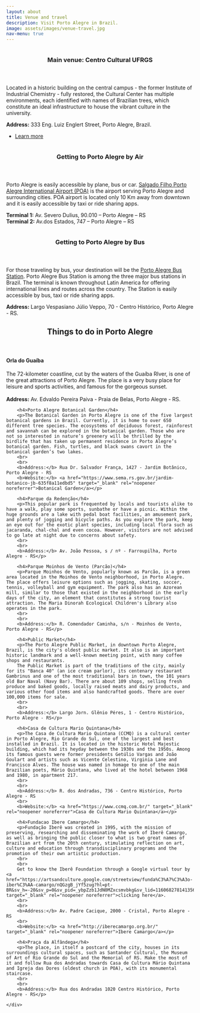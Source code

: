 ```yaml
---
layout: about
title: Venue and travel
description: Visit Porto Alegre in Brazil.
image: assets/images/venue-travel.jpg
nav-menu: true
---
```


<!-- Main -->
<div id="main">

<!-- One -->
<!-- <section id="one">
	<div class="inner">
		<header class="major">
			<h2>Sed amet aliquam</h2>
		</header>
		<p>Nullam et orci eu lorem consequat tincidunt vivamus et sagittis magna sed nunc rhoncus condimentum sem. In efficitur ligula tate urna. Maecenas massa vel lacinia pellentesque lorem ipsum dolor. Nullam et orci eu lorem consequat tincidunt. Vivamus et sagittis libero. Nullam et orci eu lorem consequat tincidunt vivamus et sagittis magna sed nunc rhoncus condimentum sem. In efficitur ligula tate urna.</p>
	</div>
</section> -->

<!-- Two -->
<section id="two" class="spotlights">
	<section>
		<a href="generic.html" class="image">
			<img src="{% link assets/images/places/centrocultural.jpg %}" alt="" data-position="center center" />
		</a>
		<div class="content">
			<div class="inner">
				<header class="major">
					<h3>Main venue: Centro Cultural UFRGS</h3>
				</header>
				<p>Located in a historic building on the central campus - the former Institute of Industrial Chemistry - fully restored, the Cultural Center has multiple environments, each identified with names of Brazilian trees, which constitute an ideal infrastructure to house the vibrant culture in the university.</p>
				<p><b>Address:</b> 333 Eng. Luiz Englert Street, Porto Alegre, Brazil.</p>
				<ul class="actions">
					<li><a href="https://www.ufrgs.br/difusaocultural/centrocultural/" class="button" target="_blank" rel="noopener noreferrer">Learn more</a></li>
				</ul>
			</div>
		</div>
	</section>
	<section>
		<a href="generic.html" class="image">
			<img src="{% link assets/images/places/aeroporto.jpg %}" alt="" data-position="top center" />
		</a>
		<div class="content">
			<div class="inner">
				<header class="major">
					<h3>Getting to Porto Alegre by Air</h3>
				</header>
				<p>Porto Alegre is easily accessible by plane, bus or car. <a href="https://www.aeroportoportoalegre.net/en/" target="_blank" rel="noopener noreferrer">Salgado Filho Porto Alegre International Airport (POA)</a> is the airport serving Porto Alegre and surrounding cities. POA airport is located only 10 Km away from downtown and it is easily accessible by taxi or ride sharing apps.</p>
				<p><b>Terminal 1:</b> Av. Severo Dulius, 90.010 – Porto Alegre – RS
				<br><b>Terminal 2:</b> Av.dos Estados, 747 – Porto Alegre – RS</p>
				<!-- <ul class="actions">
					<li><a href="generic.html" class="button">Learn more</a></li>
				</ul> -->
			</div>
		</div>
	</section>
	<section>
		<a href="generic.html" class="image">
			<img src="{% link assets/images/places/rodoviaria.jpg %}" alt="" data-position="25% 25%" />
		</a>
		<div class="content">
			<div class="inner">
				<header class="major">
					<h3>Getting to Porto Alegre by Bus</h3>
				</header>
				<p>For those traveling by bus, your destination will be the <a href="https://www.rodoviaria-poa.com.br/" target="_blank" rel="noopener noreferrer">Porto Alegre Bus Station</a>. Porto Alegre Bus Station is among the three major bus stations in Brazil. The terminal is known throughout Latin America for offering international lines and routes across the country. The Station is easily accessible by bus, taxi or ride sharing apps.</p>
				<p><b>Address:</b> Largo Vespasiano Júlio Veppo, 70 - Centro Histórico, Porto Alegre - RS.</p>
			</div>
		</div>
	</section>
</section>

<!-- Three -->
<section id="three">
	<div class="inner">
		<header class="major">
			<h2>Things to do in Porto Alegre</h2>
		</header>
		<h4>Orla do Guaíba</h4>
		<p>The 72-kilometer coastline, cut by the waters of the Guaíba RIver, is one of the great attractions of Porto Alegre. The place is a very busy place for leisure and sports activities, and famous for the gorgeous sunset.
		<br>
		<br>
		<b>Address:</b> Av. Edvaldo Pereira Paiva - Praia de Belas, Porto Alegre - RS.</p>

		<h4>Porto Alegre Botanical Garden</h4>
		<p>The Botanical Garden in Porto Alegre is one of the five largest botanical gardens in Brazil. Currently, it is home to over 650 different tree species. The ecosystems of deciduous forest, rainforest and savannah can be explored in the botanical garden. Those who are not so interested in nature’s greenery will be thrilled by the birdlife that has taken up permanent residence in Porto Alegre’s botanical garden. Fish, turtles, and black swans cavort in the botanical garden’s two lakes.
		<br>
		<br>
		<b>Address:</b> Rua Dr. Salvador França, 1427 - Jardim Botânico, Porto Alegre - RS
		<b>Website:</b> <a href="https://www.sema.rs.gov.br/jardim-botanico-jb-635f8a11edbd5" target="_blank" rel="noopener noreferrer">Botanical Garden</a></p>

		<h4>Parque da Redenção</h4>
		<p>This popular park is frequented by locals and tourists alike to have a walk, play some sports, sunbathe or have a picnic. Within the huge grounds are a lake with pedal boat facilities, an amusement park, and plenty of jogging and bicycle paths. As you explore the park, keep an eye out for the exotic plant species, including local flora such as jacaranda, chal-chal and even cocoa. However, visitors are not advised to go late at night due to concerns about safety.
		<br>
		<br>
		<b>Address:</b> Av. João Pessoa, s / nº - Farroupilha, Porto Alegre - RS</p>

		<h4>Parque Moinhos de Vento (Parcão)</h4>
		<p>Parque Moinhos de Vento, popularly known as Parcão, is a green area located in the Moinhos de Vento neighborhood, in Porto Alegre. The place offers leisure options such as jogging, skating, soccer, tennis, volleyball and gym equipment. The park also has an Azorean mill, similar to those that existed in the neighborhood in the early days of the city, an element that constitutes a strong tourist attraction. The Maria Dinorah Ecological Children's Library also operates in the park.
		<br>
		<br>
		<b>Address:</b> R. Comendador Caminha, s/n - Moinhos de Vento, Porto Alegre - RS</p>

		<h4>Public Market</h4>
		<p>The Porto Alegre Public Market, in downtown Porto Alegre, Brazil, is the city's oldest public market. It also is an important historic landmark and a well-known meeting point, with many coffee shops and restaurants.
		The Public Market is part of the traditions of the city, mainly for its "Banca 40" (an ice cream parlor), its centenary restaurant Gambrinus and one of the most traditional bars in town, the 101 years old Bar Naval (Navy Bar). There are about 109 shops, selling fresh produce and baked goods, locally raised meats and dairy products, and various other food items and also handcrafted goods. There are over 100,000 items for sale.
		<br>
		<br>
		<b>Address:</b> Largo Jorn. Glênio Péres, 1 - Centro Histórico, Porto Alegre - RS</p>

		<h4>Casa de Cultura Mario Quintana</h4>
		<p>The Casa de Cultura Mario Quintana (CCMQ) is a cultural center in Porto Alegre, Rio Grande do Sul, one of the largest and best installed in Brazil. It is located in the historic Hotel Majestic building, which had its heyday between the 1930s and the 1950s. Among its famous guests were former presidents Getúlio Vargas and João Goulart and artists such as Vicente Celestino, Virginia Lane and Francisco Alves. The house was named in homage to one of the main Brazilian poets, Mário Quintana, who lived at the hotel between 1968 and 1980, in apartment 217.
		<br>
		<br>
		<b>Address:</b> R. dos Andradas, 736 - Centro Histórico, Porto Alegre - RS
		<br>
		<b>Website:</b> <a href="https://www.ccmq.com.br/" target="_blank" rel="noopener noreferrer">Casa de Cultura Mario Quintana</a></p>

		<h4>Fundacao Ibere Camargo</h4>
		<p>Fundação Iberê was created in 1995, with the mission of preserving, researching and disseminating the work of Iberê Camargo, as well as bringing the public closer to what is two great names of Brazilian art from the 20th century, stimulating reflection on art, culture and education through transdisciplinary programs and the promotion of their own artistic production.
		<br>
		<br>
		Get to know the Iberê Foundation through a Google virtual tour by <a href="https://artsandculture.google.com/streetview/funda%C3%A7%C3%A3o-iber%C3%AA-camargo/nQGzgB_jYf5zug?hl=pt-BR&sv_h=-20&sv_p=0&sv_pid=_ybpZzb1JdN0MZxcsmvbkg&sv_lid=1160682781413569545&sv_lng=-51.245600288100206&sv_lat=-30.077941317605827&sv_z=1.0000000000000002" target="_blank" rel="noopener noreferrer">clicking here</a>.
		<br>
		<br>
		<b>Address:</b> Av. Padre Cacique, 2000 - Cristal, Porto Alegre - RS
		<br>
		<b>Website:</b> <a href="http://iberecamargo.org.br/" target="_blank" rel="noopener noreferrer">Ibere Camargo</a></p>

		<h4>Praça da Alfândega</h4>
		<p>The place, in itself a postcard of the city, houses in its surroundings cultural spaces, such as Santander Cultural, the Museum of Art of Rio Grande do Sul and the Memorial of RS. Make the most of it and follow Rua dos Andradas towards Casa de Cultura Mário Quintana and Igreja das Dores (oldest church in POA), with its monumental staircase.
		<br>
		<br>
		<b>Address:</b> Rua dos Andradas 1020 Centro Histórico, Porto Alegre - RS</p>

	</div>
</section>

</div>
